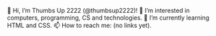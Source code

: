 👋 Hi, I’m Thumbs Up 2222 (@thumbsup2222)!
👀 I’m interested in computers, programming, CS and technologies.
🌱 I’m currently learning HTML and CSS.
📫 How to reach me: (no links yet).    
